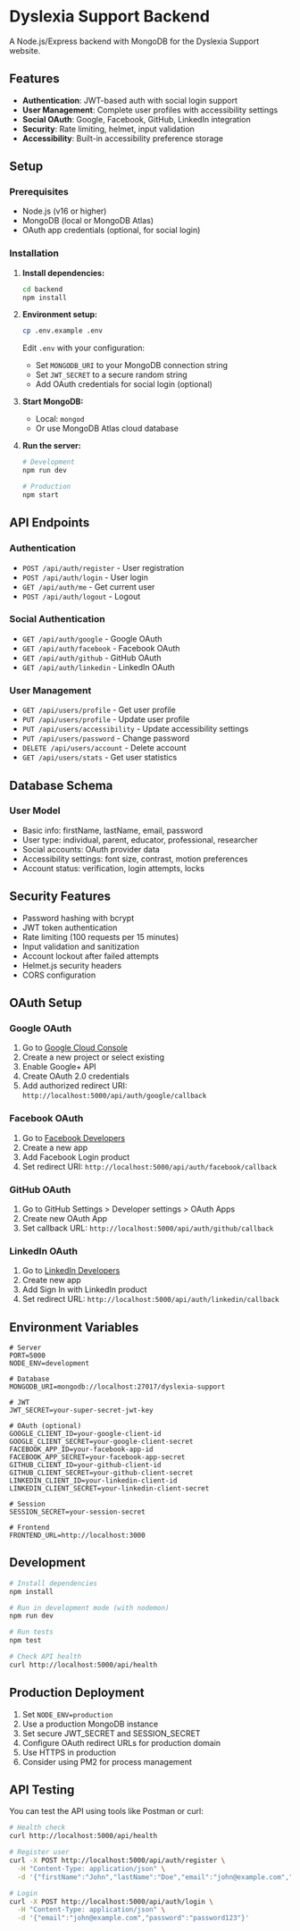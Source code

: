 # Dyslexia Support Backend

A Node.js/Express backend with MongoDB for the Dyslexia Support website.

## Features

- **Authentication**: JWT-based auth with social login support
- **User Management**: Complete user profiles with accessibility settings
- **Social OAuth**: Google, Facebook, GitHub, LinkedIn integration
- **Security**: Rate limiting, helmet, input validation
- **Accessibility**: Built-in accessibility preference storage

## Setup

### Prerequisites

- Node.js (v16 or higher)
- MongoDB (local or MongoDB Atlas)
- OAuth app credentials (optional, for social login)

### Installation

1. **Install dependencies:**
   ```bash
   cd backend
   npm install
   ```

2. **Environment setup:**
   ```bash
   cp .env.example .env
   ```
   
   Edit `.env` with your configuration:
   - Set `MONGODB_URI` to your MongoDB connection string
   - Set `JWT_SECRET` to a secure random string
   - Add OAuth credentials for social login (optional)

3. **Start MongoDB:**
   - Local: `mongod`
   - Or use MongoDB Atlas cloud database

4. **Run the server:**
   ```bash
   # Development
   npm run dev
   
   # Production
   npm start
   ```

## API Endpoints

### Authentication
- `POST /api/auth/register` - User registration
- `POST /api/auth/login` - User login
- `GET /api/auth/me` - Get current user
- `POST /api/auth/logout` - Logout

### Social Authentication
- `GET /api/auth/google` - Google OAuth
- `GET /api/auth/facebook` - Facebook OAuth
- `GET /api/auth/github` - GitHub OAuth
- `GET /api/auth/linkedin` - LinkedIn OAuth

### User Management
- `GET /api/users/profile` - Get user profile
- `PUT /api/users/profile` - Update user profile
- `PUT /api/users/accessibility` - Update accessibility settings
- `PUT /api/users/password` - Change password
- `DELETE /api/users/account` - Delete account
- `GET /api/users/stats` - Get user statistics

## Database Schema

### User Model
- Basic info: firstName, lastName, email, password
- User type: individual, parent, educator, professional, researcher
- Social accounts: OAuth provider data
- Accessibility settings: font size, contrast, motion preferences
- Account status: verification, login attempts, locks

## Security Features

- Password hashing with bcrypt
- JWT token authentication
- Rate limiting (100 requests per 15 minutes)
- Input validation and sanitization
- Account lockout after failed attempts
- Helmet.js security headers
- CORS configuration

## OAuth Setup

### Google OAuth
1. Go to [Google Cloud Console](https://console.cloud.google.com/)
2. Create a new project or select existing
3. Enable Google+ API
4. Create OAuth 2.0 credentials
5. Add authorized redirect URI: `http://localhost:5000/api/auth/google/callback`

### Facebook OAuth
1. Go to [Facebook Developers](https://developers.facebook.com/)
2. Create a new app
3. Add Facebook Login product
4. Set redirect URI: `http://localhost:5000/api/auth/facebook/callback`

### GitHub OAuth
1. Go to GitHub Settings > Developer settings > OAuth Apps
2. Create new OAuth App
3. Set callback URL: `http://localhost:5000/api/auth/github/callback`

### LinkedIn OAuth
1. Go to [LinkedIn Developers](https://www.linkedin.com/developers/)
2. Create new app
3. Add Sign In with LinkedIn product
4. Set redirect URL: `http://localhost:5000/api/auth/linkedin/callback`

## Environment Variables

```env
# Server
PORT=5000
NODE_ENV=development

# Database
MONGODB_URI=mongodb://localhost:27017/dyslexia-support

# JWT
JWT_SECRET=your-super-secret-jwt-key

# OAuth (optional)
GOOGLE_CLIENT_ID=your-google-client-id
GOOGLE_CLIENT_SECRET=your-google-client-secret
FACEBOOK_APP_ID=your-facebook-app-id
FACEBOOK_APP_SECRET=your-facebook-app-secret
GITHUB_CLIENT_ID=your-github-client-id
GITHUB_CLIENT_SECRET=your-github-client-secret
LINKEDIN_CLIENT_ID=your-linkedin-client-id
LINKEDIN_CLIENT_SECRET=your-linkedin-client-secret

# Session
SESSION_SECRET=your-session-secret

# Frontend
FRONTEND_URL=http://localhost:3000
```

## Development

```bash
# Install dependencies
npm install

# Run in development mode (with nodemon)
npm run dev

# Run tests
npm test

# Check API health
curl http://localhost:5000/api/health
```

## Production Deployment

1. Set `NODE_ENV=production`
2. Use a production MongoDB instance
3. Set secure JWT_SECRET and SESSION_SECRET
4. Configure OAuth redirect URLs for production domain
5. Use HTTPS in production
6. Consider using PM2 for process management

## API Testing

You can test the API using tools like Postman or curl:

```bash
# Health check
curl http://localhost:5000/api/health

# Register user
curl -X POST http://localhost:5000/api/auth/register \
  -H "Content-Type: application/json" \
  -d '{"firstName":"John","lastName":"Doe","email":"john@example.com","password":"password123","userType":"individual"}'

# Login
curl -X POST http://localhost:5000/api/auth/login \
  -H "Content-Type: application/json" \
  -d '{"email":"john@example.com","password":"password123"}'
```